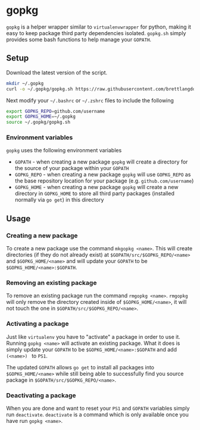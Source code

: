gopkg
=====

`gopkg` is a helper wrapper similar to `virtualenvwrapper` for python, making it
easy to keep package third party dependencies isolated. `gopkg.sh` simply
provides some bash functions to help manage your `GOPATH`.


## Setup

Download the latest version of the script.
```bash
mkdir ~/.gopkg
curl -o ~/.gopkg/gopkg.sh https://raw.githubusercontent.com/brettlangdon/gopkg/master/gopkg.sh
```

Next modify your `~/.bashrc` or `~/.zshrc` files to include the following
```bash
export GOPKG_REPO=github.com/username
export GOPKG_HOME=~/.gopkg
source ~/.gopkg/gopkg.sh
```

### Environment variables

`gopkg` uses the following environment variables

* `GOPATH` - when creating a new package `gopkg` will create a directory for the
source of your package within your `GOPATH`
* `GOPKG_REPO` - when creating a new package `gopkg` will use `GOPKG_REPO` as
the base repository location for your package (e.g. `github.com/username`)
* `GOPKG_HOME` - when creating a new package `gopkg` will create a new directory
in `GOPKG_HOME` to store all third party packages (installed normally via `go
get`) in this directory


## Usage
### Creating a new package

To create a new package use the command `mkgopkg <name>`. This will create
directories (if they do not already exist) at `$GOPATH/src/$GOPKG_REPO/<name>`
and `$GOPKG_HOME/<name>` and will update your `GOPATH` to be
`$GOPKG_HOME/<name>:$GOPATH`.

### Removing an existing package

To remove an existing package run the command `rmgopkg <name>`. `rmgopkg` will
only remove the directory created inside of `$GOPKG_HOME/<name>`, it will not
touch the one in `$GOPATH/src/$GOPKG_REPO/<name>`.

### Activating a package

Just like `virtualenv` you have to "activate" a package in order to use
it. Running `gopkg <name>` will activate an existing package. What it does is
simply update your `GOPATH` to be `$GOPKG_HOME/<name>:$GOPATH` and add `(<name>)
` to `PS1`.

The updated `GOPATH` allows `go get` to install all packages into
`$GOPKG_HOME/<name>` while still being able to successfully find you source
package in `$GOPATH/src/$GOPKG_REPO/<name>`.

### Deactivating a package

When you are done and want to reset your `PS1` and `GOPATH` variables simply run
`deactivate`. `deactivate` is a command which is only available once you have
run `gopkg <name>`.
